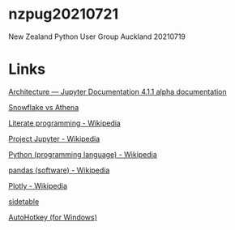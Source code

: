 # nzpug20210721
New Zealand Python User Group Auckland 20210719

# Links
[Architecture — Jupyter Documentation 4.1.1 alpha documentation](https://jupyter.readthedocs.io/en/latest/projects/architecture/content-architecture.html)

[Snowflake vs Athena](https://www.firebolt.io/comparison/snowflake-vs-athena)

[Literate programming - Wikipedia](https://en.wikipedia.org/wiki/Literate_programming)

[Project Jupyter - Wikipedia](https://en.wikipedia.org/wiki/Project_Jupyter)

[Python (programming language) - Wikipedia](https://en.wikipedia.org/wiki/Python_(programming_language))

[pandas (software) - Wikipedia](https://en.wikipedia.org/wiki/Pandas_(software))

[Plotly - Wikipedia](https://en.wikipedia.org/wiki/Plotly)

[sidetable](https://github.com/chris1610/sidetable)

[AutoHotkey (for Windows)](https://www.autohotkey.com/)

